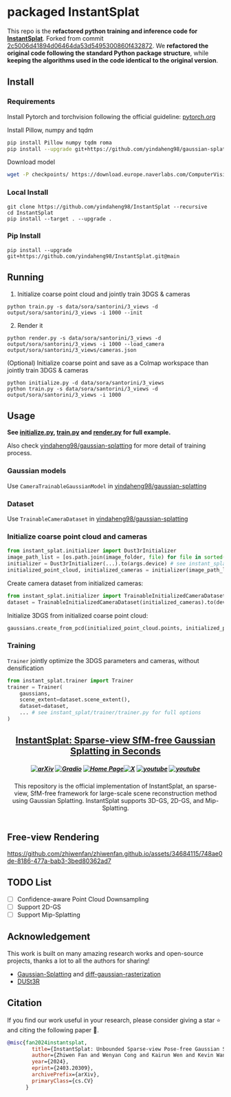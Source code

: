 # packaged InstantSplat

This repo is the **refactored python training and inference code for [InstantSplat](https://github.com/NVlabs/InstantSplat)**.
Forked from commit [2c5006d41894d06464da53d5495300860f432872](https://github.com/NVlabs/InstantSplat/tree/2c5006d41894d06464da53d5495300860f432872).
We **refactored the original code following the standard Python package structure**, while **keeping the algorithms used in the code identical to the original version**.
## Install

### Requirements

Install Pytorch and torchvision following the official guideline: [pytorch.org](https://pytorch.org/)

Install Pillow, numpy and tqdm
```sh
pip install Pillow numpy tqdm roma
pip install --upgrade git+https://github.com/yindaheng98/gaussian-splatting.git@master
```

Download model
```sh
wget -P checkpoints/ https://download.europe.naverlabs.com/ComputerVision/DUSt3R/DUSt3R_ViTLarge_BaseDecoder_512_dpt.pth
```

### Local Install

```shell
git clone https://github.com/yindaheng98/InstantSplat --recursive
cd InstantSplat
pip install --target . --upgrade .
```

### Pip Install

```shell
pip install --upgrade git+https://github.com/yindaheng98/InstantSplat.git@main
```

## Running

1. Initialize coarse point cloud and jointly train 3DGS & cameras
```shell
python train.py -s data/sora/santorini/3_views -d output/sora/santorini/3_views -i 1000 --init
```

2. Render it
```shell
python render.py -s data/sora/santorini/3_views -d output/sora/santorini/3_views -i 1000 --load_camera output/sora/santorini/3_views/cameras.json
```

(Optional) Initialize coarse point and save as a Colmap workspace than jointly train 3DGS & cameras
```shell
python initialize.py -d data/sora/santorini/3_views
python train.py -s data/sora/santorini/3_views -d output/sora/santorini/3_views -i 1000
```

## Usage

**See [initialize.py](initialize.py), [train.py](train.py) and [render.py](render.py) for full example.**

Also check [yindaheng98/gaussian-splatting](https://github.com/yindaheng98/gaussian-splatting) for more detail of training process.

### Gaussian models

Use `CameraTrainableGaussianModel` in [yindaheng98/gaussian-splatting](https://github.com/yindaheng98/gaussian-splatting)

### Dataset

Use `TrainableCameraDataset` in [yindaheng98/gaussian-splatting](https://github.com/yindaheng98/gaussian-splatting)

### Initialize coarse point cloud and cameras

```python
from instant_splat.initializer import Dust3rInitializer
image_path_list = [os.path.join(image_folder, file) for file in sorted(os.listdir(image_folder))]
initializer = Dust3rInitializer(...).to(args.device) # see instant_splat/initializer/dust3r/dust3r.py for full options
initialized_point_cloud, initialized_cameras = initializer(image_path_list=image_path_list)
```

Create camera dataset from initialized cameras:
```python
from instant_splat.initializer import TrainableInitializedCameraDataset
dataset = TrainableInitializedCameraDataset(initialized_cameras).to(device)
```

Initialize 3DGS from initialized coarse point cloud:
```python
gaussians.create_from_pcd(initialized_point_cloud.points, initialized_point_cloud.colors)
```

### Training

`Trainer` jointly optimize the 3DGS parameters and cameras, without densification
```python
from instant_splat.trainer import Trainer
trainer = Trainer(
    gaussians,
    scene_extent=dataset.scene_extent(),
    dataset=dataset,
    ... # see instant_splat/trainer/trainer.py for full options
)
```

<h2 align="center"> <a href="https://arxiv.org/abs/2403.20309">InstantSplat: Sparse-view SfM-free <a href="https://arxiv.org/abs/2403.20309"> Gaussian Splatting in Seconds </a>

<h5 align="center">

[![arXiv](https://img.shields.io/badge/Arxiv-2403.20309-b31b1b.svg?logo=arXiv)](https://arxiv.org/abs/2403.20309) [![Gradio](https://img.shields.io/badge/%F0%9F%A4%97%20Hugging%20Face-Spaces-blue)](https://huggingface.co/spaces/kairunwen/InstantSplat) 
[![Home Page](https://img.shields.io/badge/Project-Website-green.svg)](https://instantsplat.github.io/)[![X](https://img.shields.io/badge/-Twitter@Zhiwen%20Fan%20-black?logo=twitter&logoColor=1D9BF0)](https://x.com/WayneINR/status/1774625288434995219)  [![youtube](https://img.shields.io/badge/Demo_Video-E33122?logo=Youtube)](https://youtu.be/fxf_ypd7eD8) [![youtube](https://img.shields.io/badge/Tutorial_Video-E33122?logo=Youtube)](https://www.youtube.com/watch?v=JdfrG89iPOA&t=347s)
</h5>

<div align="center">
This repository is the official implementation of InstantSplat, an sparse-view, SfM-free framework for large-scale scene reconstruction method using Gaussian Splatting.
InstantSplat supports 3D-GS, 2D-GS, and Mip-Splatting.
</div>
<br>

## Free-view Rendering
https://github.com/zhiwenfan/zhiwenfan.github.io/assets/34684115/748ae0de-8186-477a-bab3-3bed80362ad7

## TODO List
- [ ] Confidence-aware Point Cloud Downsampling
- [ ] Support 2D-GS
- [ ] Support Mip-Splatting

## Acknowledgement

This work is built on many amazing research works and open-source projects, thanks a lot to all the authors for sharing!

- [Gaussian-Splatting](https://github.com/graphdeco-inria/gaussian-splatting) and [diff-gaussian-rasterization](https://github.com/graphdeco-inria/diff-gaussian-rasterization)
- [DUSt3R](https://github.com/naver/dust3r)

## Citation
If you find our work useful in your research, please consider giving a star :star: and citing the following paper :pencil:.

```bibTeX
@misc{fan2024instantsplat,
        title={InstantSplat: Unbounded Sparse-view Pose-free Gaussian Splatting in 40 Seconds},
        author={Zhiwen Fan and Wenyan Cong and Kairun Wen and Kevin Wang and Jian Zhang and Xinghao Ding and Danfei Xu and Boris Ivanovic and Marco Pavone and Georgios Pavlakos and Zhangyang Wang and Yue Wang},
        year={2024},
        eprint={2403.20309},
        archivePrefix={arXiv},
        primaryClass={cs.CV}
      }
```

